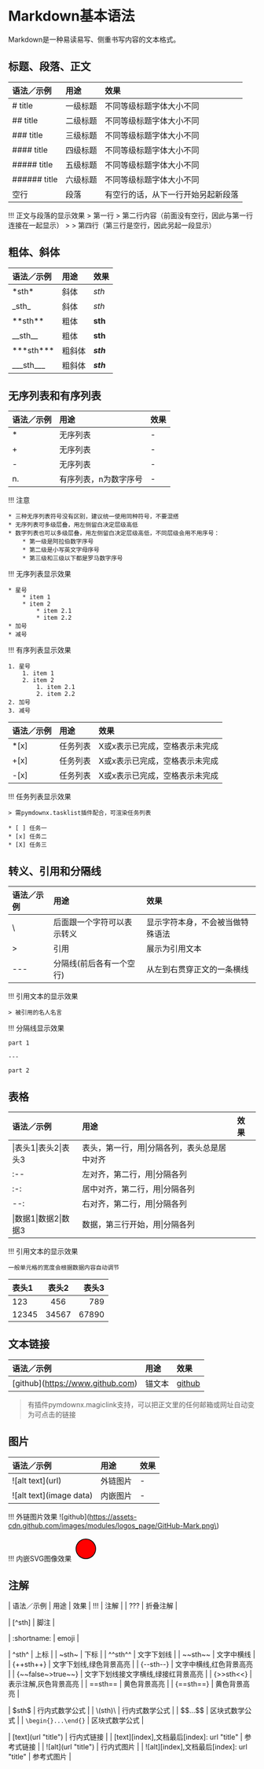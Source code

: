 # Markdown基本语法

Markdown是一种易读易写、侧重书写内容的文本格式。

## 标题、段落、正文

| 语法／示例 | 用途 | 效果
| :-- | :-- | :--
| \# title | 一级标题 | 不同等级标题字体大小不同
| \#\# title | 二级标题 | 不同等级标题字体大小不同
| \#\#\# title | 三级标题 | 不同等级标题字体大小不同
| \#\#\#\# title | 四级标题 | 不同等级标题字体大小不同
| \#\#\#\#\# title | 五级标题 | 不同等级标题字体大小不同
| \#\#\#\#\#\# title | 六级标题 | 不同等级标题字体大小不同
| 空行 | 段落 | 有空行的话，从下一行开始另起新段落

!!! 正文与段落的显示效果
    > 第一行
    > 第二行内容（前面没有空行，因此与第一行连接在一起显示）
    >
    > 第四行（第三行是空行，因此另起一段显示）

## 粗体、斜体

| 语法／示例 | 用途 | 效果
| :-- | :-- | :--
| \*sth\* | 斜体 | *sth*
| \_sth\_ | 斜体 | _sth_
| \*\*sth\*\* | 粗体 | **sth**
| \_\_sth\_\_ | 粗体 | __sth__
| \*\*\*sth\*\*\* | 粗斜体 | ***sth***
| \_\_\_sth\_\_\_ | 粗斜体 | ___sth___

## 无序列表和有序列表

| 语法／示例 | 用途 | 效果
| :-- | :-- | :--
| * | 无序列表 | -
| + | 无序列表 | -
| - | 无序列表 | -
| n. |  有序列表，n为数字序号 | -

!!! 注意

    * 三种无序列表符号没有区别，建议统一使用同种符号，不要混搭
    * 无序列表可多级层叠，用左侧留白决定层级高低
    * 数字列表也可以多级层叠，用左侧留白决定层级高低，不同层级会用不用序号：
        * 第一级是阿拉伯数字序号
        * 第二级是小写英文字母序号
        * 第三级和三级以下都是罗马数字序号

!!! 无序列表显示效果

    * 星号
        * item 1
        * item 2
            * item 2.1
            * item 2.2
    * 加号
    * 减号

!!! 有序列表显示效果

    1. 星号
        1. item 1
        2. item 2
            1. item 2.1
            2. item 2.2
    2. 加号
    3. 减号

| 语法／示例 | 用途 | 效果
| :-- | :-- | :--
| *[x] | 任务列表 | X或x表示已完成，空格表示未完成
| +[x] | 任务列表 | X或x表示已完成，空格表示未完成
| -[x] | 任务列表 | X或x表示已完成，空格表示未完成

!!! 任务列表显示效果

    > 需pymdownx.tasklist插件配合，可渲染任务列表

    * [ ] 任务一
    * [x] 任务二
    * [X] 任务三

## 转义、引用和分隔线

| 语法／示例 | 用途 | 效果
| :-- | :-- | :--
| \ | 后面跟一个字符可以表示转义 | 显示字符本身，不会被当做特殊语法
| > | 引用 | 展示为引用文本
| --- | 分隔线(前后各有一个空行) | 从左到右贯穿正文的一条横线

!!! 引用文本的显示效果

    > 被引用的名人名言

!!! 分隔线显示效果

    part 1

    ---

    part 2

## 表格

| 语法／示例 | 用途 | 效果
| :-- | :-- | :--
| \|表头1\|表头2\|表头3 | 表头，第一行，用\|分隔各列，表头总是居中对齐 |
| :-- | 左对齐，第二行，用\|分隔各列 |
| :-: | 居中对齐，第二行，用\|分隔各列 |
| --: | 右对齐，第二行，用\|分隔各列 |
| \|数据1\|数据2\|数据3 | 数据，第三行开始，用\|分隔各列 |

!!! 引用文本的显示效果

    一般单元格的宽度会根据数据内容自动调节

| 表头1 | 表头2 | 表头3
| :-- | :-: | --: |
| 123 | 456 | 789 |
| 12345 | 34567 | 67890 |

## 文本链接

| 语法／示例 | 用途 | 效果
| :-- | :-- | :--
| \[github\](https://www.github.com) | 锚文本 | [github](https://www.github.com)

> 有插件pymdownx.magiclink支持，可以把正文里的任何邮箱或网址自动变为可点击的链接

## 图片

| 语法／示例 | 用途 | 效果
| :-- | :-- | :--
| !\[alt text\]\(url\) | 外链图片 | -
| !\[alt text\]\(image data\) | 内嵌图片 | -

!!! 外链图片效果
    !\[github\]\(https://assets-cdn.github.com/images/modules/logos_page/GitHub-Mark.png\)

!!! 内嵌SVG图像效果
    ![svg image](data:image/svg+xml,%3Csvg%20xmlns%3D%22http%3A//www.w3.org/2000/svg%22%20width%3D%2250%22%20height%3D%2250%22%20viewBox%3D%220%200%20100%20100%22%3E%3Ccircle%20cx%3D%2250%22%20cy%3D%2250%22%20r%3D%2240%22%20stroke%3D%22black%22%20stroke-width%3D%223%22%20fill%3D%22red%22%20/%3E%3C/svg%3E%0A)

## 注解

| 语法／示例 | 用途 | 效果
| !!! | 注解 |
| ??? | 折叠注解 |

| [^sth] | 脚注 |

| :shortname: | emoji |

| \^sth\^ | 上标 |
| \~sth\~ | 下标 |
| \^\^sth\^\^ | 文字下划线 |
| \~\~sth\~\~ | 文字中横线 |
| \{++sth++\} | 文字下划线,绿色背景高亮 |
| \{--sth--\} | 文字中横线,红色背景高亮 |
| \{\~\~false\~\>true\~\~\} | 文字下划线接文字横线,绿接红背景高亮 |
| \{>>sth<<\} | 表示注解,灰色背景高亮 |
| \=\=sth\=\= | 黄色背景高亮 |
| \{\=\=sth\=\=\} | 黄色背景高亮 |

| \$sth$ | 行内式数学公式 |
| \\(sth\)\ | 行内式数学公式 |
| \$\$...$$ | 区块式数学公式 |
| <code>\begin{}...\end{}</code> | 区块式数学公式 |

| \[text](url "title") | 行内式链接 |
| [text][index],文档最后[index]: url "title" | 参考式链接 |
| \!\[alt](url "title") | 行内式图片 |
| ![alt][index],文档最后[index]: url "title" | 参考式图片 |